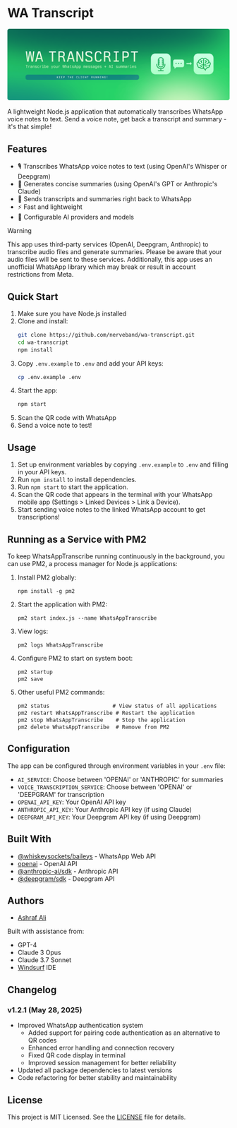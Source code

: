 # WA Transcript

![WA Transcript Banner](banner/WA%20Transcript%20Banner.png)

A lightweight Node.js application that automatically transcribes WhatsApp voice notes to text. Send a voice note, get back a transcript and summary - it's that simple!

## Features

- 🎙️ Transcribes WhatsApp voice notes to text (using OpenAI's Whisper or Deepgram)
- 📝 Generates concise summaries (using OpenAI's GPT or Anthropic's Claude)
- 💬 Sends transcripts and summaries right back to WhatsApp
- ⚡ Fast and lightweight
- 🔧 Configurable AI providers and models

> [!WARNING]  
> This app uses third-party services (OpenAI, Deepgram, Anthropic) to transcribe audio files and generate summaries. Please be aware that your audio files will be sent to these services. Additionally, this app uses an unofficial WhatsApp library which may break or result in account restrictions from Meta.

## Quick Start

1. Make sure you have Node.js installed
2. Clone and install:
   ```bash
   git clone https://github.com/nerveband/wa-transcript.git
   cd wa-transcript
   npm install
   ```
3. Copy `.env.example` to `.env` and add your API keys:
   ```bash
   cp .env.example .env
   ```
4. Start the app:
   ```bash
   npm start
   ```
5. Scan the QR code with WhatsApp
6. Send a voice note to test!

## Usage

1. Set up environment variables by copying `.env.example` to `.env` and filling in your API keys.
2. Run `npm install` to install dependencies.
3. Run `npm start` to start the application.
4. Scan the QR code that appears in the terminal with your WhatsApp mobile app (Settings > Linked Devices > Link a Device).
5. Start sending voice notes to the linked WhatsApp account to get transcriptions!

## Running as a Service with PM2

To keep WhatsAppTranscribe running continuously in the background, you can use PM2, a process manager for Node.js applications:

1. Install PM2 globally:
   ```
   npm install -g pm2
   ```

2. Start the application with PM2:
   ```
   pm2 start index.js --name WhatsAppTranscribe
   ```

3. View logs:
   ```
   pm2 logs WhatsAppTranscribe
   ```

4. Configure PM2 to start on system boot:
   ```
   pm2 startup
   pm2 save
   ```

5. Other useful PM2 commands:
   ```
   pm2 status                    # View status of all applications
   pm2 restart WhatsAppTranscribe # Restart the application
   pm2 stop WhatsAppTranscribe    # Stop the application
   pm2 delete WhatsAppTranscribe  # Remove from PM2
   ```

## Configuration

The app can be configured through environment variables in your `.env` file:

- `AI_SERVICE`: Choose between 'OPENAI' or 'ANTHROPIC' for summaries
- `VOICE_TRANSCRIPTION_SERVICE`: Choose between 'OPENAI' or 'DEEPGRAM' for transcription
- `OPENAI_API_KEY`: Your OpenAI API key
- `ANTHROPIC_API_KEY`: Your Anthropic API key (if using Claude)
- `DEEPGRAM_API_KEY`: Your Deepgram API key (if using Deepgram)

## Built With

- [@whiskeysockets/baileys](https://github.com/whiskeysockets/Baileys) - WhatsApp Web API
- [openai](https://www.npmjs.com/package/openai) - OpenAI API
- [@anthropic-ai/sdk](https://www.npmjs.com/package/@anthropic-ai/sdk) - Anthropic API
- [@deepgram/sdk](https://www.npmjs.com/package/@deepgram/sdk) - Deepgram API

## Authors

* [Ashraf Ali](https://ashrafali.net)

Built with assistance from:
- GPT-4
- Claude 3 Opus
- Claude 3.7 Sonnet
- [Windsurf](https://windsurf.io) IDE

## Changelog

### v1.2.1 (May 28, 2025)
- Improved WhatsApp authentication system
  - Added support for pairing code authentication as an alternative to QR codes
  - Enhanced error handling and connection recovery
  - Fixed QR code display in terminal
  - Improved session management for better reliability
- Updated all package dependencies to latest versions
- Code refactoring for better stability and maintainability

## License

This project is MIT Licensed. See the [LICENSE](LICENSE.md) file for details.